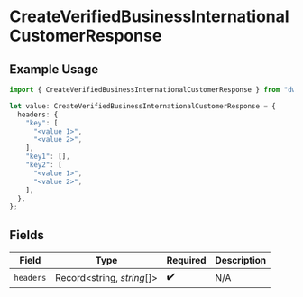 # CreateVerifiedBusinessInternationalCustomerResponse

## Example Usage

```typescript
import { CreateVerifiedBusinessInternationalCustomerResponse } from "dwolla/models/operations";

let value: CreateVerifiedBusinessInternationalCustomerResponse = {
  headers: {
    "key": [
      "<value 1>",
      "<value 2>",
    ],
    "key1": [],
    "key2": [
      "<value 1>",
      "<value 2>",
    ],
  },
};
```

## Fields

| Field                      | Type                       | Required                   | Description                |
| -------------------------- | -------------------------- | -------------------------- | -------------------------- |
| `headers`                  | Record<string, *string*[]> | :heavy_check_mark:         | N/A                        |